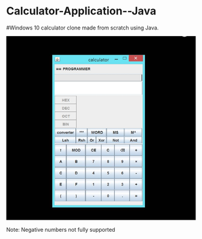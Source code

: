 # Calculator-Application--Java

#Windows 10 calculator clone made from scratch using Java.

![Calculator App](https://github.com/GothamCty/Calculator-Application---Java/blob/master/Capture.JPG?raw=true
)

Note: Negative numbers not fully supported

